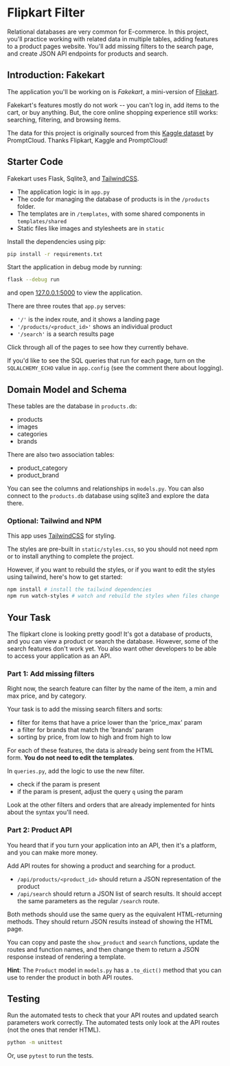 # Flipkart Filter

Relational databases are very common for E-commerce. In this project, you'll practice working with related data in multiple tables, adding features to a product pages website. You'll add missing filters to the search page, and create JSON API endpoints for products and search.

## Introduction: Fakekart

The application you'll be working on is _Fakekart_, a mini-version of [Flipkart](https://www.flipkart.com/).

Fakekart's features mostly do not work -- you can't log in, add items to the cart, or buy anything. But, the core online shopping experience still works: searching, filtering, and browsing items.

The data for this project is originally sourced from this [Kaggle dataset](https://www.kaggle.com/datasets/PromptCloudHQ/flipkart-products) by PromptCloud. Thanks Flipkart, Kaggle and PromptCloud!

## Starter Code

Fakekart uses Flask, Sqlite3, and [TailwindCSS](https://tailwindcss.com/).

- The application logic is in `app.py`
- The code for managing the database of products is in the `/products` folder.
- The templates are in `/templates`, with some shared components in `templates/shared`
- Static files like images and stylesheets are in `static`

Install the dependencies using pip:

```sh
pip install -r requirements.txt
```

Start the application in debug mode by running:

```sh
flask --debug run
```

and open [127.0.0.1:5000](http://127.0.0.1:5000) to view the application.

There are three routes that `app.py` serves:
- `'/'` is the index route, and it shows a landing page
- `'/products/<product_id>'` shows an individual product
- `'/search'` is a search results page

Click through all of the pages to see how they currently behave.

If you'd like to see the SQL queries that run for each page, turn on the `SQLALCHEMY_ECHO` value in `app.config` (see the comment there about logging).

## Domain Model and Schema

These tables are the database in `products.db`:

- products
- images
- categories
- brands

There are also two association tables:
- product_category
- product_brand

You can see the columns and relationships in `models.py`. You can also connect to the `products.db` database using sqlite3 and explore the data there.

### Optional: Tailwind and NPM

This app uses [TailwindCSS](https://tailwindcss.com/) for styling.

The styles are pre-built in `static/styles.css`, so you should not need npm or to install anything to complete the project.

However, if you want to rebuild the styles, or if you want to edit the styles using tailwind, here's how to get started:

```sh
npm install # install the tailwind dependencies
npm run watch-styles # watch and rebuild the styles when files change
```

## Your Task

The flipkart clone is looking pretty good! It's got a database of products, and you can view a product or search the database. However, some of the search features don't work yet. You also want other developers to be able to access your application as an API.

### Part 1: Add missing filters

Right now, the search feature can filter by the name of the item, a min and max price, and by category.

Your task is to add the missing search filters and sorts:
- filter for items that have a price lower than the 'price_max' param
- a filter for brands that match the 'brands' param
- sorting by price, from low to high and from high to low

For each of these features, the data is already being sent from the HTML form. **You do not need to edit the templates**.

In `queries.py`, add the logic to use the new filter.
  - check if the param is present
  - if the param is present, adjust the query `q` using the param 

Look at the other filters and orders that are already implemented for hints about the syntax you'll need.

### Part 2: Product API

You heard that if you turn your application into an API, then it's a platform, and you can make more money.

Add API routes for showing a product and searching for a product.

- `/api/products/<product_id>` should return a JSON representation of the product
- `/api/search` should return a JSON list of search results. It should accept the same parameters as the regular `/search` route.

Both methods should use the same query as the equivalent HTML-returning methods. They should return JSON results instead of showing the HTML page. 

You can copy and paste the `show_product` and `search` functions, update the routes and function names, and then change them to return a JSON response instead of rendering a template.

**Hint**: The `Product` model in `models.py` has a `.to_dict()` method that you can use to render the product in both API routes.

## Testing

Run the automated tests to check that your API routes and updated search parameters work correctly. The automated tests only look at the API routes (not the ones that render HTML).

```sh
python -m unittest
```

Or, use `pytest` to run the tests.
